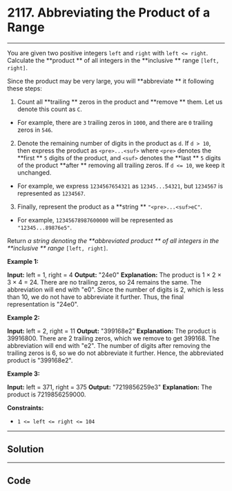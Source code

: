 # 2117. Abbreviating the Product of a Range

---

You are given two positive integers `left` and `right` with `left <= right`. Calculate the **product ** of all integers in the **inclusive ** range `[left, right]`.

Since the product may be very large, you will **abbreviate ** it following these steps:

  1. Count all **trailing ** zeros in the product and **remove ** them. Let us denote this count as `C`. 
 * For example, there are `3` trailing zeros in `1000`, and there are `0` trailing zeros in `546`.
  2. Denote the remaining number of digits in the product as `d`. If `d > 10`, then express the product as `<pre>...<suf>` where `<pre>` denotes the **first ** `5` digits of the product, and `<suf>` denotes the **last ** `5` digits of the product **after ** removing all trailing zeros. If `d <= 10`, we keep it unchanged. 
 * For example, we express `1234567654321` as `12345...54321`, but `1234567` is represented as `1234567`.
  3. Finally, represent the product as a **string ** `"<pre>...<suf>eC"`. 
 * For example, `12345678987600000` will be represented as `"12345...89876e5"`.



Return _a string denoting the **abbreviated product ** of all integers in the **inclusive ** range_ `[left, right]`.

 

**Example 1:**


**Input:** left = 1, right = 4
**Output:** "24e0"
**Explanation:** The product is 1 × 2 × 3 × 4 = 24.
There are no trailing zeros, so 24 remains the same. The abbreviation will end with "e0".
Since the number of digits is 2, which is less than 10, we do not have to abbreviate it further.
Thus, the final representation is "24e0".


**Example 2:**


**Input:** left = 2, right = 11
**Output:** "399168e2"
**Explanation:** The product is 39916800.
There are 2 trailing zeros, which we remove to get 399168. The abbreviation will end with "e2".
The number of digits after removing the trailing zeros is 6, so we do not abbreviate it further.
Hence, the abbreviated product is "399168e2".


**Example 3:**


**Input:** left = 371, right = 375
**Output:** "7219856259e3"
**Explanation:** The product is 7219856259000.


 

**Constraints:**

  * `1 <= left <= right <= 104`

---

## Solution



---

## Code
```python


```